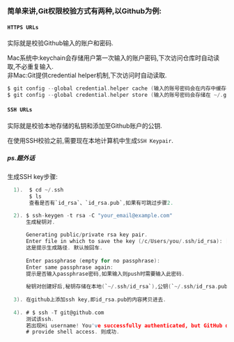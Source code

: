 
### 简单来讲,Git权限校验方式有两种,以Github为例: 
    
#### `HTTPS URLs`<br>
实际就是校验Github输入的账户和密码.
    
Mac系统中:keychain会存储用户第一次输入的账户密码,下次访问仓库时自动读取,不必重复输入.<br>
非Mac:Git提供credential helper机制,下次访问时自动读取.
```c
$ git config --global credential.helper cache (输入的账号密码会在内存中缓存一段时间,默认15分钟)
$ git config --global credential.helper store (输入的账号密码会存储在 ~/.git-credentials中)   
```
#### `SSH URLs`
实际就是校验本地存储的私钥和添加至Github账户的公钥.     

在使用SSH校验之前,需要现在本地计算机中生成`SSH Keypair`.

##### ps.题外话
生成SSH key步骤: 
```c
  1).  $ cd ~/.ssh  
       $ ls
       查看是否有`id_rsa`、`id_rsa.pub`,如果有可跳过步骤2.

  2). $ ssh-keygen -t rsa -C "your_email@example.com"  
      生成秘钥对. 
      
      Generating public/private rsa key pair.
      Enter file in which to save the key (/c/Users/you/.ssh/id_rsa): [Press enter] 
      这是提示生成路径. 默认按回车.
      
      Enter passphrase (empty for no passphrase): 
      Enter same passphrase again:
      提示是否输入passphrase密码,如果输入则push时需要输入此密码. 
      
      秘钥对创建好后,秘钥存储在本地(`~/.ssh/id_rsa`),公钥(`~/.ssh/id_rsa.pub`)应该添加到Github的账户.
      
  3). 在github上添加ssh key,即id_rsa.pub的内容拷贝进去. 
  
  4). # $ ssh -T git@github.com
      测试该ssh. 
      若出现Hi username! You've successfully authenticated, but GitHub does not
      # provide shell access. 则成功. 
 ```
      
      
